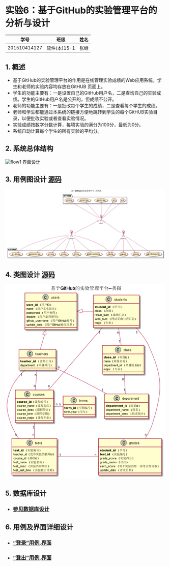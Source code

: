 # 实验6：基于GitHub的实验管理平台的分析与设计
|学号|班级|姓名|
|:-------:|:-------------: | :----------:|
|201510414127|软件(本)15-1|张继|

## 1. 概述
- 基于GitHub的实验管理平台的作用是在线管理实验成绩的Web应用系统。学生和老师的实验内容均存放在GitHUB
页面上。
- 学生的功能主要有：一是设置自己的GitHub用户名，二是查询自己的实验成绩。学生的GitHub用户名是公开的，但成绩不公开。
- 老师的功能主要有：一是批改每个学生的成绩，二是查看每个学生的成绩。
- 老师和学生都能通过本系统的链接方便地跳转到学生的每个GitHUB实验目录，以便批改实验或者查看实验情况。
- 实验成绩按数字分数计算，每项实验的满分为100分，最低为0分。
- 系统自动计算每个学生的所有实验的平均分。

## 2. 系统总体结构
![flow1](./img/系统总体结构_.png)
[界面设计](https://zhangji123456.github.io/is_analysis/test6/ui/index_html.html)

## 3. 用例图设计 [源码](./src/usecase.puml)
![](./img/用例图.png)

## 4. 类图设计 [源码](./src/class.puml)
![](./img/类图设计.png)

## 5. 数据库设计
- ### [参见数据库设计](./数据库设计.md)

## 6. 用例及界面详细设计

- ### [“登录”用例](./yongli/登录.md),[界面](https://zhangji123456.github.io/is_analysis/test6/ui/login_html.html)
- ### [“登出”用例](./yongli/登出.md),[界面](https://zhangji123456.github.io/is_analysis/test6/ui/index-student_html.html)
